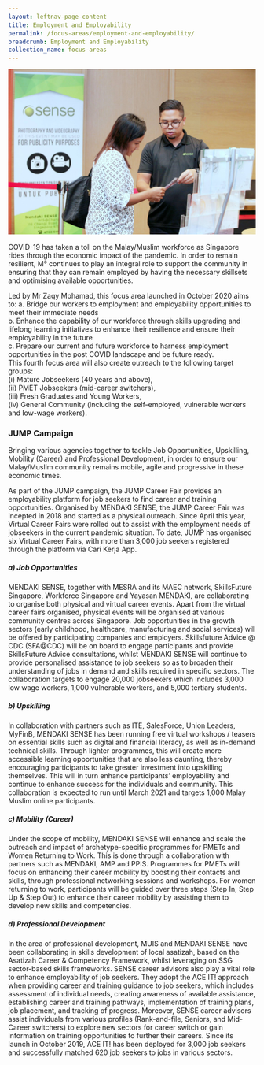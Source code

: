 ```yaml
---
layout: leftnav-page-content
title: Employment and Employability
permalink: /focus-areas/employment-and-employability/
breadcrumb: Employment and Employability
collection_name: focus-areas
---
```


![Employment and Employability](/images/focus-area-employment.jpg)

COVID-19 has taken a toll on the Malay/Muslim workforce as Singapore rides through the economic impact of the pandemic. In order to remain resilient, M³ continues to play an integral role to support the community in ensuring that they can remain employed by having the necessary skillsets and optimising available opportunities.

Led by Mr Zaqy Mohamad, this focus area launched in October 2020 aims to:
a. Bridge our workers to employment and employability opportunities to meet their immediate needs <br>
b. Enhance the capability of our workforce through skills upgrading and lifelong learning initiatives to enhance their resilience and ensure their employability in the future <br>
c. Prepare our current and future workforce to harness employment opportunities in the post COVID landscape and be future ready. <br>
This fourth focus area will also create outreach to the following target groups:  
(i) Mature Jobseekers (40 years and above), <br>
(ii) PMET Jobseekers (mid-career switchers), <br>
(iii) Fresh Graduates and Young Workers, <br>
(iv) General Community (including the self-employed, vulnerable workers and low-wage workers). <br>

### **JUMP Campaign**
Bringing various agencies together to tackle Job Opportunities, Upskilling, Mobility (Career) and Professional Development, in order to ensure our Malay/Muslim community remains mobile, agile and progressive in these economic times.

As part of the JUMP campaign, the JUMP Career Fair provides an employability platform for job seekers to find career and training opportunities. Organised by MENDAKI SENSE, the JUMP Career Fair was incepted in 2018 and started as a physical outreach. Since April this year, Virtual Career Fairs were rolled out to assist with the employment needs of jobseekers in the current pandemic situation. To date, JUMP has organised six Virtual Career Fairs, with more than 3,000 job seekers registered through the platform via Cari Kerja App. 

##### **a) Job Opportunities**
MENDAKI SENSE, together with MESRA and its MAEC network, SkillsFuture Singapore, Workforce Singapore and Yayasan MENDAKI, are collaborating to organise both physical and virtual career events.
Apart from the virtual career fairs organised, physical events will be organised at various community centres across Singapore. Job opportunities in the growth sectors (early childhood, healthcare, manufacturing and social services) will be offered by participating companies and employers. 
Skillsfuture Advice @ CDC (SFA@CDC) will be on board to engage participants and provide SkillsFuture Advice consultations, whilst MENDAKI SENSE will continue to provide personalised assistance to job seekers so as to broaden their understanding of jobs in demand and skills required in specific sectors. The collaboration targets to engage 20,000 jobseekers which includes 3,000 low wage workers, 1,000 vulnerable workers, and 5,000 tertiary students. 

##### **b) Upskilling**
In collaboration with partners such as ITE, SalesForce, Union Leaders, MyFinB, MENDAKI SENSE has been running free virtual workshops / teasers on essential skills such as digital and financial literacy, as well as in-demand technical skills. 
Through lighter programmes, this will create more accessible learning opportunities that are also less daunting, thereby encouraging participants to take greater investment into upskilling themselves. This will in turn enhance participants’ employability and continue to enhance success for the individuals and community. This collaboration is expected to run until March 2021 and targets 1,000 Malay Muslim online participants. 

##### **c) Mobility (Career)**
Under the scope of mobility, MENDAKI SENSE will enhance and scale the outreach and impact of archetype-specific programmes for PMETs and Women Returning to Work. This is done through a collaboration with partners such as MENDAKI, AMP and PPIS.
Programmes for PMETs will focus on enhancing their career mobility by boosting their contacts and skills, through professional networking sessions and workshops. For women returning to work, participants will be guided over three steps (Step In, Step Up & Step Out) to enhance their career mobility by assisting them to develop new skills and competencies. 

##### **d) Professional Development**
In the area of professional development, MUIS and MENDAKI SENSE have been collaborating in skills development of local asatizah, based on the Asatizah Career & Competency Framework, whilst leveraging on SSG sector-based skills frameworks. 
SENSE career advisors also play a vital role to enhance employability of job seekers. They adopt the ACE IT! approach when providing career and training guidance to job seekers, which includes assessment of individual needs, creating awareness of available assistance, establishing career and training pathways, implementation of training plans, job placement, and tracking of progress. 
Moreover, SENSE career advisors assist individuals from various profiles (Rank-and-file, Seniors, and Mid-Career switchers) to explore new sectors for career switch or gain information on training opportunities to further their careers. Since its launch in October 2019, ACE IT! has been deployed for 3,000 job seekers and successfully matched 620 job seekers to jobs in various sectors.
